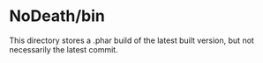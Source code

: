 NoDeath/bin
===
This directory stores a .phar build of the latest built version, but not necessarily the latest commit.
